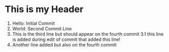 # This is my Header

1. Hello: Initial Commit
2. World: Second Commit Line
3. This is the third line but should appear on the fourth commit
   3.1 this line is added during edit of commit that added this line!
4. Another line added but also on the fourth commit
